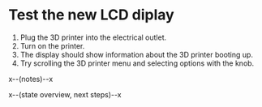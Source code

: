 # Test the new LCD diplay

1. Plug the 3D printer into the electrical outlet.
2. Turn on the printer.
3. The display should show information about the 3D printer booting up.
4. Try scrolling the 3D printer menu and selecting options with the knob.

x--(notes)--x

x--(state overview, next steps)--x
